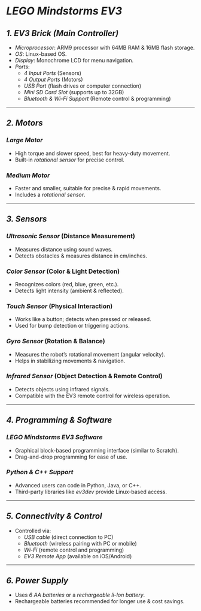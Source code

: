 # *LEGO Mindstorms EV3*

## *1. EV3 Brick (Main Controller)*
- *Microprocessor*: ARM9 processor with 64MB RAM & 16MB flash storage.
- *OS*: Linux-based OS.
- *Display*: Monochrome LCD for menu navigation.
- *Ports*:
  - *4 Input Ports* (Sensors)
  - *4 Output Ports* (Motors)
  - *USB Port* (flash drives or computer connection)
  - *Mini SD Card Slot* (supports up to 32GB)
  - *Bluetooth & Wi-Fi Support* (Remote control & programming)

---

## *2. Motors*
### *Large Motor*
- High torque and slower speed, best for heavy-duty movement.
- Built-in *rotational sensor* for precise control.

### *Medium Motor*
- Faster and smaller, suitable for precise & rapid movements.
- Includes a *rotational sensor*.

---

## *3. Sensors*
### *Ultrasonic Sensor* (Distance Measurement)
- Measures distance using sound waves.
- Detects obstacles & measures distance in cm/inches.

### *Color Sensor* (Color & Light Detection)
- Recognizes colors (red, blue, green, etc.).
- Detects light intensity (ambient & reflected).

### *Touch Sensor* (Physical Interaction)
- Works like a button; detects when pressed or released.
- Used for bump detection or triggering actions.

### *Gyro Sensor* (Rotation & Balance)
- Measures the robot’s rotational movement (angular velocity).
- Helps in stabilizing movements & navigation.

### *Infrared Sensor* (Object Detection & Remote Control)
- Detects objects using infrared signals.
- Compatible with the EV3 remote control for wireless operation.

---

## *4. Programming & Software*
### *LEGO Mindstorms EV3 Software*
- Graphical block-based programming interface (similar to Scratch).
- Drag-and-drop programming for ease of use.

### *Python & C++ Support*
- Advanced users can code in Python, Java, or C++.
- Third-party libraries like *ev3dev* provide Linux-based access.

---

## *5. Connectivity & Control*
- Controlled via:
  - *USB cable* (direct connection to PC)
  - *Bluetooth* (wireless pairing with PC or mobile)
  - *Wi-Fi* (remote control and programming)
  - *EV3 Remote App* (available on iOS/Android)

---

## *6. Power Supply*
- Uses *6 AA batteries* or a *rechargeable li-Ion battery*.
- Rechargeable batteries recommended for longer use & cost savings.
